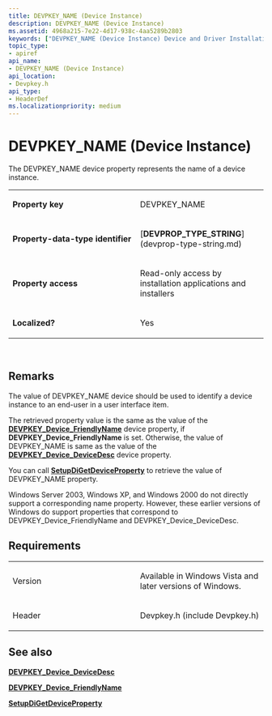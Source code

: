 ```yaml
---
title: DEVPKEY_NAME (Device Instance)
description: DEVPKEY_NAME (Device Instance)
ms.assetid: 4968a215-7e22-4d17-938c-4aa5289b2803
keywords: ["DEVPKEY_NAME (Device Instance) Device and Driver Installation"]
topic_type:
- apiref
api_name:
- DEVPKEY_NAME (Device Instance)
api_location:
- Devpkey.h
api_type:
- HeaderDef
ms.localizationpriority: medium
---
```


# DEVPKEY_NAME (Device Instance)


The DEVPKEY_NAME device property represents the name of a device instance.

<table>
<colgroup>
<col width="50%" />
<col width="50%" />
</colgroup>
<tbody>
<tr class="odd">
<td align="left"><p><strong>Property key</strong></p></td>
<td align="left"><p>DEVPKEY_NAME</p></td>
</tr>
<tr class="even">
<td align="left"><p><strong>Property-data-type identifier</strong></p></td>
<td align="left"><p>[<strong>DEVPROP_TYPE_STRING</strong>](devprop-type-string.md)</p></td>
</tr>
<tr class="odd">
<td align="left"><p><strong>Property access</strong></p></td>
<td align="left"><p>Read-only access by installation applications and installers</p></td>
</tr>
<tr class="even">
<td align="left"><p><strong>Localized?</strong></p></td>
<td align="left"><p>Yes</p></td>
</tr>
</tbody>
</table>

 

Remarks
-------

The value of DEVPKEY_NAME device should be used to identify a device instance to an end-user in a user interface item.

The retrieved property value is the same as the value of the [**DEVPKEY_Device_FriendlyName**](devpkey-device-friendlyname.md) device property, if **DEVPKEY_Device_FriendlyName** is set. Otherwise, the value of DEVPKEY_NAME is same as the value of the [**DEVPKEY_Device_DeviceDesc**](devpkey-device-devicedesc.md) device property.

You can call [**SetupDiGetDeviceProperty**](https://msdn.microsoft.com/library/windows/hardware/ff551963) to retrieve the value of DEVPKEY_NAME property.

Windows Server 2003, Windows XP, and Windows 2000 do not directly support a corresponding name property. However, these earlier versions of Windows do support properties that correspond to DEVPKEY_Device_FriendlyName and DEVPKEY_Device_DeviceDesc.

Requirements
------------

<table>
<colgroup>
<col width="50%" />
<col width="50%" />
</colgroup>
<tbody>
<tr class="odd">
<td align="left"><p>Version</p></td>
<td align="left"><p>Available in Windows Vista and later versions of Windows.</p></td>
</tr>
<tr class="even">
<td align="left"><p>Header</p></td>
<td align="left">Devpkey.h (include Devpkey.h)</td>
</tr>
</tbody>
</table>

## See also


[**DEVPKEY_Device_DeviceDesc**](devpkey-device-devicedesc.md)

[**DEVPKEY_Device_FriendlyName**](devpkey-device-friendlyname.md)

[**SetupDiGetDeviceProperty**](https://msdn.microsoft.com/library/windows/hardware/ff551963)

 

 






